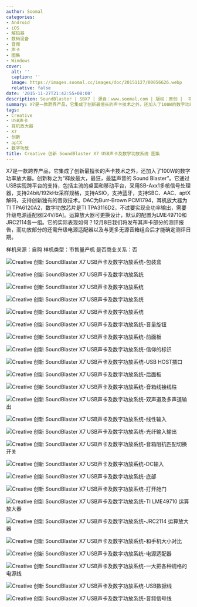 ```yaml
---
author: Soomal
categories:
- Android
- iOS
- 解码器
- 数码设备
- 音频
- 声卡
- 图集
- Windows
cover:
  alt: ''
  caption: ''
  image: https://images.soomal.cc/images/doc/20151127/00056626.webp
  relative: false
date: '2015-11-27T21:42:55+08:00'
description: SoundBlaster | SBX7 | 源自：www.soomal.com | 版权：原创 |  平均/总评分：07.88/63
summary: X7是一款跨界产品，它集成了创新最擅长的声卡技术之外，还加入了100W的数字功率放大器。创新称之为“释放最大，最狂，最猛声音的 Sound Blaster”。它通过USB实现跨平台的支持，包括主流的桌面和移动平台
tags:
- Creative
- USB声卡
- 耳机放大器
- X7
- 创新
- aptX
- 数字功放
title: Creative 创新 SoundBlaster X7 USB声卡及数字功放系统 图集
---
```


X7是一款跨界产品，它集成了创新最擅长的声卡技术之外，还加入了100W的数字功率放大器。创新称之为“释放最大，最狂，最猛声音的 Sound Blaster”。它通过USB实现跨平台的支持，包括主流的桌面和移动平台，采用SB-Axx1多核信号处理器，支持24bit/192kHz采样规格，支持ASIO，支持蓝牙，支持SBC、AAC、aptX解码，支持创新独有的音效技术。DAC为Burr-Brown PCM1794，耳机放大器为TI TPA6120A2，数字功放芯片是TI TPA3116D2，不过要实现全功率输出，需要升级电源适配器[24V/6A]。运算放大器可更换设计，默认的配置为LME49710和JRC2114各一组。它的实际表现如何？12月8日我们将发布其声卡部分的测评报告，而功放部分的还需升级电源适配器以及与更多无源音箱组合后才能确定测评日期。



样机来源：自购
样机类型：市售量产机
是否商业关系：否

![Creative 创新 SoundBlaster X7 USB声卡及数字功放系统-包装盒](https://images.soomal.cc/images/doc/20151127/00056602.webp)




![Creative 创新 SoundBlaster X7 USB声卡及数字功放系统](https://images.soomal.cc/images/doc/20151127/00056603.webp)




![Creative 创新 SoundBlaster X7 USB声卡及数字功放系统](https://images.soomal.cc/images/doc/20151127/00056604.webp)




![Creative 创新 SoundBlaster X7 USB声卡及数字功放系统](https://images.soomal.cc/images/doc/20151125/00056549.webp)




![Creative 创新 SoundBlaster X7 USB声卡及数字功放系统](https://images.soomal.cc/images/doc/20151125/00056550.webp)




![Creative 创新 SoundBlaster X7 USB声卡及数字功放系统-音量旋钮](https://images.soomal.cc/images/doc/20151127/00056605.webp)




![Creative 创新 SoundBlaster X7 USB声卡及数字功放系统-前面板](https://images.soomal.cc/images/doc/20151127/00056606.webp)




![Creative 创新 SoundBlaster X7 USB声卡及数字功放系统-信仰的标识](https://images.soomal.cc/images/doc/20151127/00056607.webp)




![Creative 创新 SoundBlaster X7 USB声卡及数字功放系统-USB HOST插口](https://images.soomal.cc/images/doc/20151127/00056609.webp)




![Creative 创新 SoundBlaster X7 USB声卡及数字功放系统-后面板](https://images.soomal.cc/images/doc/20151127/00056610.webp)




![Creative 创新 SoundBlaster X7 USB声卡及数字功放系统-音箱线接线柱](https://images.soomal.cc/images/doc/20151127/00056611.webp)




![Creative 创新 SoundBlaster X7 USB声卡及数字功放系统-双声道及多声道输出](https://images.soomal.cc/images/doc/20151127/00056612.webp)




![Creative 创新 SoundBlaster X7 USB声卡及数字功放系统-线性输入](https://images.soomal.cc/images/doc/20151127/00056613.webp)




![Creative 创新 SoundBlaster X7 USB声卡及数字功放系统-光纤输入输出](https://images.soomal.cc/images/doc/20151127/00056614.webp)




![Creative 创新 SoundBlaster X7 USB声卡及数字功放系统-音箱阻抗匹配切换开关](https://images.soomal.cc/images/doc/20151127/00056615.webp)




![Creative 创新 SoundBlaster X7 USB声卡及数字功放系统-DC输入](https://images.soomal.cc/images/doc/20151127/00056616.webp)




![Creative 创新 SoundBlaster X7 USB声卡及数字功放系统-底部](https://images.soomal.cc/images/doc/20151127/00056617.webp)




![Creative 创新 SoundBlaster X7 USB声卡及数字功放系统-打开舱门](https://images.soomal.cc/images/doc/20151127/00056618.webp)




![Creative 创新 SoundBlaster X7 USB声卡及数字功放系统-TI LME49710 运算放大器](https://images.soomal.cc/images/doc/20151127/00056619.webp)




![Creative 创新 SoundBlaster X7 USB声卡及数字功放系统-JRC2114 运算放大器](https://images.soomal.cc/images/doc/20151127/00056620.webp)




![Creative 创新 SoundBlaster X7 USB声卡及数字功放系统-和手机大小对比](https://images.soomal.cc/images/doc/20151127/00056621.webp)




![Creative 创新 SoundBlaster X7 USB声卡及数字功放系统-电源适配器](https://images.soomal.cc/images/doc/20151127/00056622.webp)




![Creative 创新 SoundBlaster X7 USB声卡及数字功放系统-一大把各种规格的电源线](https://images.soomal.cc/images/doc/20151127/00056623.webp)




![Creative 创新 SoundBlaster X7 USB声卡及数字功放系统-USB数据线](https://images.soomal.cc/images/doc/20151127/00056624.webp)




![Creative 创新 SoundBlaster X7 USB声卡及数字功放系统-音频信号线](https://images.soomal.cc/images/doc/20151127/00056625.webp)